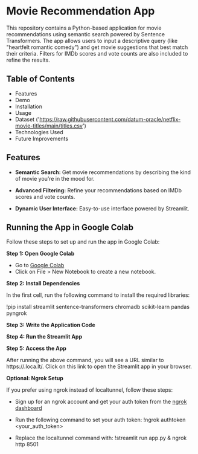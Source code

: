 # Movie Recommendation App

This repository contains a Python-based application for movie recommendations using semantic search powered by Sentence Transformers. The app allows users to input a descriptive query (like "heartfelt romantic comedy") and get movie suggestions that best match their criteria. Filters for IMDb scores and vote counts are also included to refine the results.

## Table of Contents

- Features
- Demo
- Installation
- Usage
- Dataset ('https://raw.githubusercontent.com/datum-oracle/netflix-movie-titles/main/titles.csv')
- Technologies Used
- Future Improvements

## Features

- **Semantic Search:** Get movie recommendations by describing the kind of movie you’re in the mood for.
  
- **Advanced Filtering:** Refine your recommendations based on IMDb scores and vote counts.
  
- **Dynamic User Interface:** Easy-to-use interface powered by Streamlit.

## Running the App in Google Colab

Follow these steps to set up and run the app in Google Colab:

**Step 1: Open Google Colab**

- Go to [Google Colab](https://colab.research.google.com/)
- Click on File > New Notebook to create a new notebook.

**Step 2: Install Dependencies**

In the first cell, run the following command to install the required libraries:

!pip install streamlit sentence-transformers chromadb scikit-learn pandas pyngrok

**Step 3: Write the Application Code**

**Step 4: Run the Streamlit App**

**Step 5: Access the App**

After running the above command, you will see a URL similar to https://<random-string>.loca.lt/. Click on this link to open the Streamlit app in your browser.

**Optional: Ngrok Setup**

If you prefer using ngrok instead of localtunnel, follow these steps:

- Sign up for an ngrok account and get your auth token from the [ngrok dashboard](https://dashboard.ngrok.com/get-started/your-authtoken)

- Run the following command to set your auth token:
 !ngrok authtoken <your_auth_token>

- Replace the localtunnel command with:
 !streamlit run app.py & ngrok http 8501
